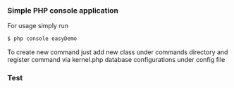 ### Simple PHP console application
For usage  simply run
```sh
$ php console easyDemo
```
To create new command just add new class under commands directory
and register command via kernel.php
database configurations under config file

### Test


